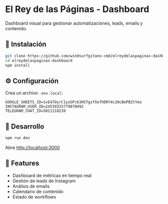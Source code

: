 # El Rey de las Páginas - Dashboard

Dashboard visual para gestionar automatizaciones, leads, emails y contenido.

## 🚀 Instalación

```bash
git clone https://github.com/windsurfgitano-cmd/elreydelaspaginas-dashboard.git
cd elreydelaspaginas-dashboard
npm install
```

## ⚙️ Configuración

Crea un archivo `.env.local`:

```
GOOGLE_SHEETS_ID=1vE47OyrC1yzGPc63HSTgzfXefhDRY4c20cBePBZtYeo
INSTAGRAM_USER_ID=24539325779070492
TELEGRAM_CHAT_ID=5011118239
```

## 🏃 Desarrollo

```bash
npm run dev
```

Abre [http://localhost:3000](http://localhost:3000)

## 🎨 Features

- Dashboard de métricas en tiempo real
- Gestión de leads de Instagram
- Análisis de emails
- Calendario de contenido
- Estado de workflows
